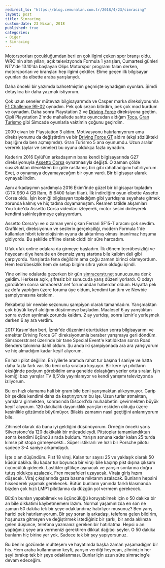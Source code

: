 ```yaml
---
redirect_to: "https://blog.cemunalan.com.tr/2018/4/23/simracing"
layout: post
title: Simracing
custom-date: 23 Nisan, 2018
published: true
categories: 
- Diğer
- Simracing
---
```


Motorsporları çocukluğumdan beri en çok ilgimi çeken spor branşı oldu. WRC'nin altın yılları, açık televizyonda Formula 1 yarışları, Cumartesi günleri NTV'de 13.10'da başlayan Olips Motorspor programı falan derken, motorsporları ve branşları hep ilgimi çektiler. Elime geçen ilk bilgisayar oyunları da elbette araba yarışlarıydı.

Daha önceki bir yazımda bahsetmiştim geçmişte oynadığım oyunları. Şimdi detaylıca bir daha yazmak istiyorum.

Çok uzun seneler mütevazı bilgisayarımda ve Casper marka direksiyonumla [F1 Challenge 99-02](https://en.wikipedia.org/wiki/EA_Sports_F1_series) oynadım. Pek çok sezon bitirdim, pek çok mod kurdum ve oynadım. Daha sonra Playstation 2 ve [Driving Force](https://commons.wikimedia.org/wiki/File:Logitech-Driving-Force-PS3.jpg) direksiyona geçtim. Çipli Playstation 2'mde mahallede sahte oyuncudan aldığım [Toca](<https://en.wikipedia.org/wiki/TOCA_(series)>), [Gran Turismo](<https://en.wikipedia.org/wiki/Gran_Turismo_(series)>) gibi Simcade oyunlarla vaktimin çoğunu geçirdim.

2009 civarı bir Playstation 3 aldım. Motivasyonu hatırlamıyorum ama direksiyonumu da değiştirdim ve bir [Driving Force GT](https://www.logitechg.com/en-sg/product/driving-force-gt-gaming-wheel) aldım (ekşi sözlükteki başlığını da ben açmışımdır). Gran Turismo 5 ana oyunumdu. Uzun aralar vererek (aylar ve seneler) bu oyunu oldukça fazla oynadım.

Kaderim 2016 Eylül'ün arkadaşımın bana kendi bilgisayarında G27 direksiyonuyla [Assetto Corsa](https://www.assettocorsa.net/en/) oynatmasıyla değişti. O zaman çölde susuzluktan ölecekken bir göle rastlamış biri gibi rahatladığımı hatırlıyorum. Evet, o oynamaya doyamayacağım bir oyun vardı. Bir bilgisayar alarak oynayabilirdim.

Aynı arkadaşımın yardımıyla 2016 Ekim'inde güzel bir bilgisayar topladım (GTX 960 4 GB Ram, i5 6400 falan filan). İlk indirdiğim oyun elbette Assetto Corsa oldu. İşin komiği bilgisayarı topladığım gibi yurtdışına seyahate gitmek zorunda kalmış ve hiç tadına doyamamıştım. Resmen tatilde akşamları YouTube'da Assetto Corsa videoları izleyerek, motor sesini dinleyerek kendimi sakinleştirmeye çalışıyordum.

Assetto Corsa'yı ve o zaman yeni çıkan Ferrari SF15-T aracını çok sevdim. Grafikleri, direksiyonun ve seslerin gerçekçiliği, modern Formula 1'de kullanılan hibrit teknolojisinin oyuna da aktarılmış olması inanılmaz hoşuma gidiyordu. Bu şekilde offline olarak ciddi bir süre harcadım.

Ufak ufak online odalara da girmeye başladım. İlk dönem tecrübesizliği ve heyecanı diye heralde en önemsiz yarış startına bile kalbim deli gibi çarpıyordu. Yarışlarda fena değildim ama çoğu zaman birinci olamıyordum. Hem tecrübesizlik hem de setup bilgim sıfıra yakın olduğu içindi.

Yine online odalarda gezerken bir gün [simracerstr.net](http://www.simracerstr.net) sunucusuna denk geldim. Herkese açık, şifresiz bir sunucuda yarış düzenliyorlardı. O odayı gördükten sonra simracerstr.net forumundan haberdar oldum. Hayatta pek az defa yaptığım üzere foruma üye oldum, kendimi tanıttım ve Newbie şampiyonasına katıldım.

Rekabetçi bir newbie sezonunu şampiyon olarak tamamladım. Yarışmaktan çok büyük keyif aldığımı düşünmeye başladım. Maalesef 6 ay yarıştıktan sonra evden ayrılmak zorunda kaldım. 2 ay yurtdışı, sonra İzmir'e yerleşmek derken 6 ay ara verdim.

2017 Kasım'dan beri, İzmir'de düzenimi oturttuktan sonra bilgisayarımı ve emektar Driving Force GT direksiyonumla beraber yarışmaya geri döndüm. Simracerstr.net üzerinde bir tane Special Event'e katıldıktan sonra Road Benders takımına dahil oldum. Şu anda iki şampiyonada ara ara yarışıyorum ve hiç almadığım kadar keyif alıyorum.

En hızlı pilot değilim. En iyilerle aramda rahat tur başına 1 saniye ve hatta daha fazla fark var. Bu beni orta sıralara koyuyor. Bir kere iyi pilotların eksiğinde podyum görebildim ama genelde dolaştığım yerler orta sıralar. İşin komiği bazı yarışlar TV 8,5'da yayınlanıyor ve kendi yarışımı televizyonda izliyorum.

Bu en hızlı olamama hali bir gram bile beni yarışmaktan alıkoymuyor. Garip bir şekilde kendimi daha da kaptırıyorum bu işe. Uzun turlar atmaktan, yarışlara girmekten, sonrasında Discord'da muhabbetini çevirmekten büyük keyif alıyorum. 120 dakikalık dayanıklılık yarışları eskiden olduğu üzere kesinlikle gözümde büyümüyor. Bilakis zamanın nasıl geçtiğini anlamıyorum bile.

Zihinsel olarak da bana iyi geldiğini düşünüyorum. Örneğin önceki yarış Silverstone'da 120 dakikalık bir mücadeleydi. Pitstoplar tamamlandıktan sonra kendimi üçüncü sırada buldum. Yarışın sonuna kadar kalan 25 turda kimse pit stopa girmeyecekti.. Süper istikrarlı ve hızlı bir Porsche pilotu sadece 3-4 saniye arkamdaydı.

İşte o an düşündüm. Pist 18 viraj. Kalan tur sayısı 25 ve yaklaşık olarak 50 küsür dakika. Bu kadar tur boyunca bir virajı bile kaçırıp pist dışına çıksam üçüncülük gidecek. Lastikler gittikçe aşınacak ve yarışın sonlarına doğru tutuş oldukça azalacak. Fren mesafeleri uzayacak. Viraja giriş hızım düşecek. Viraj çıkışlarında gaza basma miktarım azalacak. Bunların hepsini hissederek yapmak gerekecek. Bütün bunların yanında farklı klasmanda bizden çok hızlı LMP1 pilotlarına da düzgün yol vermem gerekecek.

Bütün bunları yapabilmek ve üçüncülüğü koruyabilmek için o 50 dakika bir an bile dikkatimi kaybetmemem lazım. Normal yaşamınızda en son ne zaman 50 dakika tek bir şeye odaklandınız hatırlıyor musunuz? Ben yarış harici pek hatırlamıyorum. Bir şey soran iş arkadaşı, telefona gelen bildirim, hoşunuza gitmeyen ve değiştirmek istediğiniz bir şarkı, bir anda aklınıza gelen düşünce, telefona yazmanız gereken bir hatırlatma. Hepsi o an yaptığınız şeye ara vermenizi gerektiren dikkat dağıtıcı şeyler. O 50 dakika bunların hiç birine yer yok. Sadece tek bir şey yapıyorsunuz.

Bu benim gözümde muhteşem ve hayatımda başka zaman yaşamadığım bir his. Hem araba kullanmanın keyfi, yarışın verdiği heyecan, zihninizin her şeyi bırakıp tek bir şeye odaklanması. Bunlar için uzun süre simracing'e devam edeceğim.
